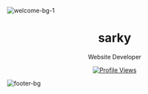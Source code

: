 ![welcome-bg-1](https://sarky.netlify.app/static/media/bg-right.b282d9ec01acccd1c42b.svg)

<h1 align="center">sarky</h1>
<p align="center">Website Developer</p>

<a href="https://github.com/sarkyofficql_">
  <p align="center">
    <img src="https://komarev.com/ghpvc/?username=sarkyofficql_&color=blueviolet" alt="Profile Views">
  </p>
</a>

![footer-bg](https://sarky.netlify.app/static/media/bg-left.4650588c5459db4bf186.svg)
